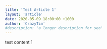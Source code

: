 ```yaml
---
title: 'Test Article 1'
layout: 'article'
date: 2020-05-09 18:00:00 +1000
author: 'CrazyTim'
#description: 'a longer description for seo' 
---
```


test content 1
